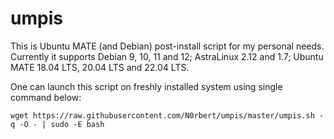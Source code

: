 # umpis

This is Ubuntu MATE (and Debian) post-install script for my personal needs.
Currently it supports Debian 9, 10, 11 and 12; AstraLinux 2.12 and 1.7; Ubuntu MATE 18.04 LTS, 20.04 LTS and 22.04 LTS.

One can launch this script on freshly installed system using single command below:

```
wget https://raw.githubusercontent.com/N0rbert/umpis/master/umpis.sh -q -O - | sudo -E bash
```

